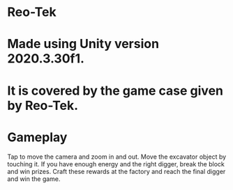 # Reo-Tek
 
# Made using Unity version 2020.3.30f1.
# It is covered by the game case given by Reo-Tek.

# Gameplay
Tap to move the camera and zoom in and out. Move the excavator object by touching it. If you have enough energy and the right digger, break the block and win prizes. Craft these rewards at the factory and reach the final digger and win the game.